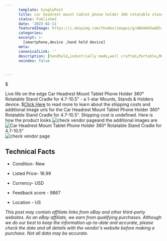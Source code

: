 ```yaml
---
      template: SinglePost
      title: car headrest mount tablet phone holder 360 rotatable stand cradle for 4 7 10 5 
      status: Published
      date: '2023-02-11'
      featuredImage: https://i.ebayimg.com/thumbs/images/g/ABUAAOSwAEhilzu~/s-l225.jpg
      categories: 
      excerpt: >-
        [smartphone,device ,hand held device]
      meta:
      canonicalLink: ''
      description: [handheld,industrially made,well crafted,Portable,Mobile,Compact,Convenient,Lightweight,Maneuverable,Man-portable,Miniature,Carriable,Hand-held,Light,Holdable,Transportable,Mobile device,Pocket-sized,On-the-go,Wireless,Cordless,Compact size,Convenient size, smartphone,device ,hand held device]
      noindex: false
      
        
---
```

$

Live life on the edge Car Headrest Mount Tablet Phone Holder 360° Rotatable Stand Cradle for 4.7-10.5" - a 1-star Mounts, Stands & Holders device.
$[Click Here](https://www.ebay.com/itm/275333977872?hash=item401b2f1710%3Ag%3AABUAAOSwAEhilzu%7E&mkevt=1&mkcid=1&mkrid=711-53200-19255-0&campid=%253CePNCampaignId%253E&customid=%253CreferenceId%253E&toolid=10049) to read more to learn about the shipping costs and additional image urls for the Car Headrest Mount Tablet Phone Holder 360° Rotatable Stand Cradle for 4.7-10.5". Shipping cost is undefined. Here is how the product looks ![check vendor page](https://i.ebayimg.com/thumbs/images/g/ABUAAOSwAEhilzu~/s-l225.jpg)and the additional images are![Car Headrest Mount Tablet Phone Holder 360° Rotatable Stand Cradle for 4.7-10.5"](https://i.ebayimg.com/images/g/ABUAAOSwAEhilzu~/s-l1200.jpg)![check vendor page](https://origin-galleryplus.ebayimg.com/ws/web/275333977872_2_0_1/225x225.jpg,https://origin-galleryplus.ebayimg.com/ws/web/275333977872_3_0_1/225x225.jpg,https://origin-galleryplus.ebayimg.com/ws/web/275333977872_4_0_1/225x225.jpg,https://origin-galleryplus.ebayimg.com/ws/web/275333977872_5_0_1/225x225.jpg,https://origin-galleryplus.ebayimg.com/ws/web/275333977872_6_0_1/225x225.jpg,https://origin-galleryplus.ebayimg.com/ws/web/275333977872_7_0_1/225x225.jpg,https://origin-galleryplus.ebayimg.com/ws/web/275333977872_8_0_1/225x225.jpg,https://origin-galleryplus.ebayimg.com/ws/web/275333977872_9_0_1/225x225.jpg,https://origin-galleryplus.ebayimg.com/ws/web/275333977872_10_0_1/225x225.jpg,https://origin-galleryplus.ebayimg.com/ws/web/275333977872_11_0_1/225x225.jpg,https://origin-galleryplus.ebayimg.com/ws/web/275333977872_12_0_1/225x225.jpg)



 ## Technical Facts 



     
      

 - Condition- New 


      

 - Listed Price- 16.99 


      

 - Currency- USD 


      

 - Feedback score - 9867 


      

 - Location - US 


      
      

 *_This post may contain affiliate links from eBay and other third-party websites. As an eBay affiliate, we earn from qualifying purchases. Although we do our best to keep the information up-to-date and accurate, please check the date and all details with the vendor's website before making a purchase. Not all data may be accurate._*






